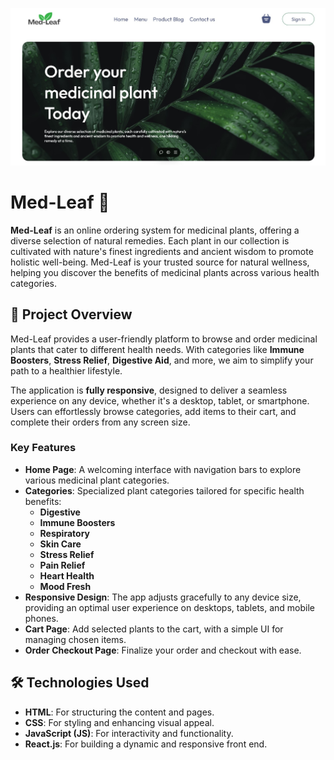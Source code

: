 <p align="center">
  <img src="./med-leaf.jpg" alt="DBMS Overview" width="600px"/>
</p>

# Med-Leaf 🌿

**Med-Leaf** is an online ordering system for medicinal plants, offering a diverse selection of natural remedies. Each plant in our collection is cultivated with nature's finest ingredients and ancient wisdom to promote holistic well-being. Med-Leaf is your trusted source for natural wellness, helping you discover the benefits of medicinal plants across various health categories.

## 🌱 Project Overview

Med-Leaf provides a user-friendly platform to browse and order medicinal plants that cater to different health needs. With categories like **Immune Boosters**, **Stress Relief**, **Digestive Aid**, and more, we aim to simplify your path to a healthier lifestyle. 

The application is **fully responsive**, designed to deliver a seamless experience on any device, whether it's a desktop, tablet, or smartphone. Users can effortlessly browse categories, add items to their cart, and complete their orders from any screen size.

### Key Features

- **Home Page**: A welcoming interface with navigation bars to explore various medicinal plant categories.
- **Categories**: Specialized plant categories tailored for specific health benefits:
  - **Digestive**
  - **Immune Boosters**
  - **Respiratory**
  - **Skin Care**
  - **Stress Relief**
  - **Pain Relief**
  - **Heart Health**
  - **Mood Fresh**
- **Responsive Design**: The app adjusts gracefully to any device size, providing an optimal user experience on desktops, tablets, and mobile phones.
- **Cart Page**: Add selected plants to the cart, with a simple UI for managing chosen items.
- **Order Checkout Page**: Finalize your order and checkout with ease.

## 🛠️ Technologies Used

- **HTML**: For structuring the content and pages.
- **CSS**: For styling and enhancing visual appeal.
- **JavaScript (JS)**: For interactivity and functionality.
- **React.js**: For building a dynamic and responsive front end.
